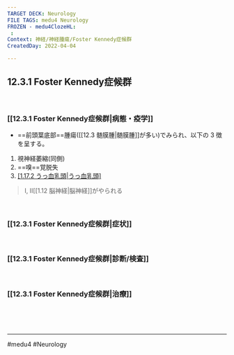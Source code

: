 ```yaml
---
TARGET DECK: Neurology
FILE TAGS: medu4 Neurology
FROZEN - medu4ClozeHL:
 : 
Context: 神経/神経腫瘍/Foster Kennedy症候群
CreatedDay: 2022-04-04

---
```


## 12.3.1 Foster Kennedy症候群

<br>

### [[12.3.1 Foster Kennedy症候群|病態・疫学]]
* ==前頭葉底部==腫瘍([[12.3 髄膜腫|髄膜腫]]が多い)でみられ、以下の 3 徴を呈する。
1. 視神経萎縮(同側) 
2. ==嗅==覚脱失
3. [[1.17.2 うっ血乳頭|うっ血乳頭]](対側)
>Ⅰ, Ⅱ[[1.12 脳神経|脳神経]]がやられる
<!--ID: 1649070299933-->



<br>

### [[12.3.1 Foster Kennedy症候群|症状]]


<br>

### [[12.3.1 Foster Kennedy症候群|診断/検査]]


<br>

### [[12.3.1 Foster Kennedy症候群|治療]]


<br><br><br>

---
#medu4 #Neurology 